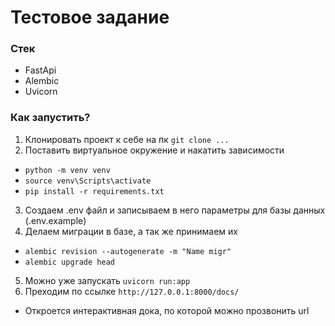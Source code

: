 # Тестовое задание

### Стек
* FastApi
* Alembic
* Uvicorn

### Как запустить?
1) Клонировать проект к себе на пк `git clone ...`
2) Поставить виртуальное окружение и накатить зависимости

* `python -m venv venv`
* `source venv\Scripts\activate `
* `pip install -r requirements.txt`

3) Создаем .env файл и записываем в него параметры для базы данных (.env.example)
4) Делаем миграции в базе, а так же принимаем их 
* `alembic revision --autogenerate -m "Name migr" `
* `alembic upgrade head `
5) Можно уже запускать `uvicorn run:app`
6) Преходим по ссылке `http://127.0.0.1:8000/docs/`

* Откроется интерактивная дока, по которой можно прозвонить url

